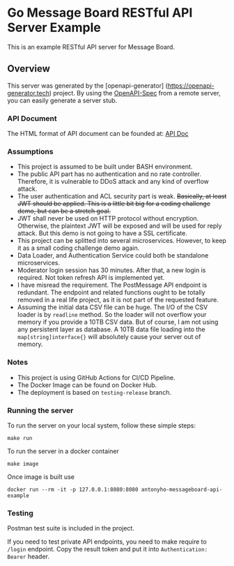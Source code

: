 # Go Message Board RESTful API Server Example

This is an example RESTful API server for Message Board.

## Overview
This server was generated by the [openapi-generator]
(https://openapi-generator.tech) project.
By using the [OpenAPI-Spec](https://github.com/OAI/OpenAPI-Specification) from a remote server, you can easily generate a server stub.

### API Document
The HTML format of API document can be founded at: [API Doc](https://github.com/antonyho/go-message-board-example/blob/master/resources/api/doc/index.html)

### Assumptions
- This project is assumed to be built under BASH environment.
- The public API part has no authentication and no rate controller. Therefore, it is vulnerable to DDoS attack and any kind of overflow attack.
- The user authentication and ACL security part is weak. ~~Basically, at least JWT should be applied. This is a little bit big for a coding challenge demo, but can be a stretch goal.~~
- JWT shall never be used on HTTP protocol without encryption. Otherwise, the plaintext JWT will be exposed and will be used for reply attack. But this demo is not going to have a SSL certificate.
- This project can be splitted into several microservices. However, to keep it as a small coding challenge demo again.
- Data Loader, and Authentication Service could both be standalone microservices. 
- Moderator login session has 30 minutes. After that, a new login is required. Not token refresh API is implemented yet.
- I have misread the requirement. The PostMessage API endpoint is redundant. The endpoint and related functions ought to be totally removed in a real life project, as it is not part of the requested feature.
- Assuming the initial data CSV file can be huge. The I/O of the CSV loader is by `readline` method. So the loader will not overflow your memory if you provide a 10TB CSV data. But of course, I am not using any persistent layer as database. A 10TB data file loading into the `map[string]interface{}` will absolutely cause your server out of memory.

### Notes
- This project is using GitHub Actions for CI/CD Pipeline.
- The Docker Image can be found on Docker Hub.
- The deployment is based on `testing-release` branch.

### Running the server
To run the server on your local system, follow these simple steps:

```
make run
```

To run the server in a docker container
```
make image
```

Once image is built use
```
docker run --rm -it -p 127.0.0.1:8080:8080 antonyho-messageboard-api-example
```

### Testing
Postman test suite is included in the project.

If you need to test private API endpoints, you need to make require to `/login` endpoint. Copy the result token and put it into `Authentication: Bearer` header.